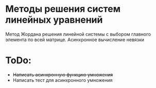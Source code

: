 # Методы решения систем линейных уравнений
Метод Жордана решения линейной системы с выбором главного элемента по всей матрице.
Асинхронное вычисление невязки
# ToDo:
- ~~Написать асинхронную функцию умножения~~
- Написать тест для асинхронного умножения